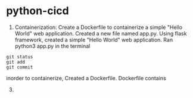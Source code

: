 # python-cicd

1. Containerization: Create a Dockerfile to containerize a simple "Hello World" web application.
Created a new file named app.py. Using flask framework, created a simple "Hello World" web application.
Ran python3 app.py in the terminal
```
git status
git add
git commit
```

inorder to containerize, Created a Dockerfile. 
Dockerfile contains

3. 
